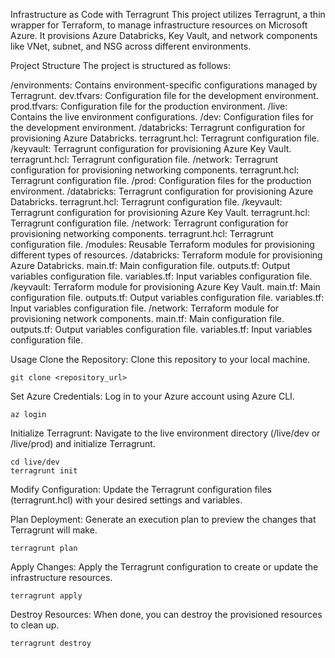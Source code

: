 Infrastructure as Code with Terragrunt
This project utilizes Terragrunt, a thin wrapper for Terraform, to manage infrastructure resources on Microsoft Azure. It provisions Azure Databricks, Key Vault, and network components like VNet, subnet, and NSG across different environments.

Project Structure
The project is structured as follows:

/environments: Contains environment-specific configurations managed by Terragrunt.
    dev.tfvars: Configuration file for the development environment.
    prod.tfvars: Configuration file for the production environment.
/live: Contains the live environment configurations.
    /dev: Configuration files for the development environment.
        /databricks: Terragrunt configuration for provisioning Azure Databricks.
            terragrunt.hcl: Terragrunt configuration file.
        /keyvault: Terragrunt configuration for provisioning Azure Key Vault.
            terragrunt.hcl: Terragrunt configuration file.
        /network: Terragrunt configuration for provisioning networking components.
            terragrunt.hcl: Terragrunt configuration file.
    /prod: Configuration files for the production environment.
        /databricks: Terragrunt configuration for provisioning Azure Databricks.
            terragrunt.hcl: Terragrunt configuration file.
        /keyvault: Terragrunt configuration for provisioning Azure Key Vault.
            terragrunt.hcl: Terragrunt configuration file.
        /network: Terragrunt configuration for provisioning networking components.
            terragrunt.hcl: Terragrunt configuration file.
/modules: Reusable Terraform modules for provisioning different types of resources.
    /databricks: Terraform module for provisioning Azure Databricks.
        main.tf: Main configuration file.
        outputs.tf: Output variables configuration file.
        variables.tf: Input variables configuration file.
    /keyvault: Terraform module for provisioning Azure Key Vault.
        main.tf: Main configuration file.
        outputs.tf: Output variables configuration file.
        variables.tf: Input variables configuration file.
    /network: Terraform module for provisioning network components.
        main.tf: Main configuration file.
        outputs.tf: Output variables configuration file.
        variables.tf: Input variables configuration file.

Usage
Clone the Repository: Clone this repository to your local machine.

```console
git clone <repository_url>
```

Set Azure Credentials: Log in to your Azure account using Azure CLI.

```console
az login
```


Initialize Terragrunt: Navigate to the live environment directory (/live/dev or /live/prod) and initialize Terragrunt.

```console
cd live/dev
terragrunt init
```


Modify Configuration: Update the Terragrunt configuration files (terragrunt.hcl) with your desired settings and variables.

Plan Deployment: Generate an execution plan to preview the changes that Terragrunt will make.

```console
terragrunt plan
```


Apply Changes: Apply the Terragrunt configuration to create or update the infrastructure resources.

```console
terragrunt apply
```


Destroy Resources: When done, you can destroy the provisioned resources to clean up.

```console
terragrunt destroy
```
